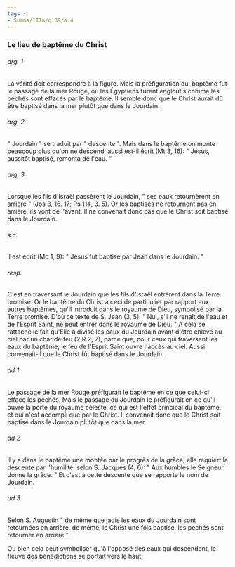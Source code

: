 ```yaml
---
tags : 
- Summa/IIIa/q.39/a.4
---
```


### Le lieu de baptême du Christ

###### arg. 1
La vérité doit correspondre à la figure. Mais la préfiguration du, baptême fut le passage de la mer Rouge, où les Égyptiens furent engloutis comme les péchés sont effacés par le baptême. Il semble donc que le Christ aurait dû être baptisé dans la mer plutôt que dans le Jourdain. 

###### arg. 2
" Jourdain " se traduit par " descente ". Mais dans le baptême on monte beaucoup plus qu'on ne descend, aussi est-il écrit (Mt 3, 16): " Jésus, aussitôt baptisé, remonta de l'eau. " 

###### arg. 3
Lorsque les fils d'Israël passèrent le Jourdain, " ses eaux retournèrent en arrière " (Jos 3, 16. 17; Ps 114, 3. 5). Or les baptisés ne retournent pas en arrière, ils vont de l'avant. Il ne convenait donc pas que le Christ soit baptisé dans le Jourdain. 

###### s.c.
il est écrit (Mc 1, 9): " Jésus fut baptisé par Jean dans le Jourdain. " 

###### resp.
C'est en traversant le Jourdain que les fils d'Israël entrèrent dans la Terre promise. Or le baptême du Christ a ceci de particulier par rapport aux autres baptêmes, qu'il introduit dans le royaume de Dieu, symbolisé par la Terre promise. D'où ce texte de S. Jean (3, 5): " Nul, s'il ne renaît de l'eau et de l'Esprit Saint, ne peut entrer dans le royaume de Dieu. " A cela se rattache le fait qu'Élie a divisé les eaux du Jourdain avant d'être enlevé au ciel par un char de feu (2 R 2, 7), parce que, pour ceux qui traversent les eaux du baptême, le feu de l'Esprit Saint ouvre l'accès au ciel. Aussi convenait-il que le Christ fût baptisé dans le Jourdain. 

###### ad 1
Le passage de la mer Rouge préfigurait le baptême en ce que celui-ci efface les péchés. Mais le passage du Jourdain le préfigurait en ce qu'il ouvre la porte du royaume céleste, ce qui est l'effet principal du baptême, et qui n'est accompli que par le Christ. Il convenait donc que le Christ soit baptisé dans le Jourdain plutôt que dans la mer. 

###### ad 2
Il y a dans le baptême une montée par le progrès de la grâce; elle requiert la descente par l'humilité, selon S. Jacques (4, 6): " Aux humbles le Seigneur donne la grâce. " Et c'est à cette descente que se rapporte le nom de Jourdain. 

###### ad 3
Selon S. Augustin " de même que jadis les eaux du Jourdain sont retournées en arrière, de même, le Christ une fois baptisé, les péchés sont retourner en arrière ". 

Ou bien cela peut symboliser qu'à l'opposé des eaux qui descendent, le fleuve des bénédictions se portait vers le haut. 

